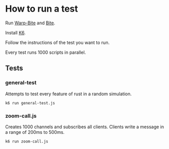 # How to run a test
Run [Warp-Bite](https://github.com/GaboUCR/Warp-Bite) and [Bite](https://github.com/alvivar/bite). 

Install [K6](https://k6.io/docs/getting-started/installation/).

Follow the instructions of the test you want to run.

Every test runs 1000 scripts in parallel. 

## Tests

### general-test 
Attempts to test every feature of rust in a random simulation.

```
k6 run general-test.js
```

### zoom-call.js 
Creates 1000 channels and subscribes all clients. Clients write a message in a range of 200ms to 500ms.

```
k6 run zoom-call.js
```

